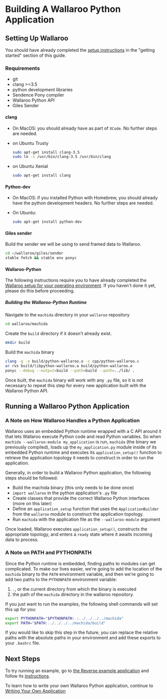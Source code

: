 # Building A Wallaroo Python Application

## Setting Up Wallaroo

You should have already completed the [setup instructions](/book/getting-started/setup.md) in the "getting started" section of this guide.

### Requirements

* git
* clang >=3.5
* python development libraries
* Sendence Pony compiler
* Wallaroo Python API
* Giles Sender

#### clang

* On MacOS: you should already have as part of `XCode`. No further steps are needed.

* on Ubuntu Trusty
  ```bash
  sudo apt-get install clang-3.5
  sudo ln -s /usr/bin/clang-3.5 /usr/bin/clang
  ```

* on Ubuntu Xenial
  ```bash
  sudo apt-get install clang
  ```

#### Python-dev

* On MacOS: if you installed Python with Homebrew, you should already have the python development headers. No further steps are needed.

* On Ubuntu:
  ```bash
  sudo apt-get install python-dev
  ```

#### Giles sender

Build the sender we will be using to send framed data to Wallaroo.

```bash
cd ~/wallaroo/giles/sender
stable fetch && stable env ponyc
```

#### Wallaroo-Python

The following instructions require you to have already completed the [Wallaroo setup for your operating environment](/book/getting-started/setup.md). If you haven't done it yet, please do this before proceeding.


##### Building the Wallaroo-Python Runtime

Navigate to the `machida` directory in your `wallaroo` repository

```bash
cd wallaroo/machida
```

Create the `build` directory if it doesn't already exist.

```bash
mkdir build
```

Build the `machida` binary

```bash
clang -g -o build/python-wallaroo.o -c cpp/python-wallaroo.c
ar rvs build/libpython-wallaroo.a build/python-wallaroo.o
ponyc --debug --output=build --path=build --path=../lib/ .
```

Once built, the `machida` binary will work with any `.py` file, so it is not necessary to repeat this step for every new application built with the Wallaroo Python API.

## Running a Wallaroo Python Application

### A Note on How Wallaroo Handles a Python Application

Wallaroo uses an embedded Python runtime wrapped with a C API around it that lets Wallaroo execute Python code and read Python variables. So when `machida --wallaroo-module my_application` is run, `machida` (the binary we previously compiled), loads up the `my_application.py` module inside of its embedded Python runtime and executes its `application_setup()` function to retrieve the application topology it needs to construct in order to run the application.

Generally, in order to build a Wallaroo Python application, the following steps should be followed:

* Build the machida binary (this only needs to be done once)
* `import wallaroo` in the python application's `.py` file
* Create classes that provide the correct Wallaroo Python interfaces (more on this later)
* Define an `application_setup` function that uses the `ApplicationBuilder` from the `wallaroo` module to construct the application topology.
* Run `machida` with the application file as the `--wallaroo-module` argument

Once loaded, Wallaroo executes `application_setup()`, constructs the appropriate topology, and enters a `ready` state where it awaits incoming data to process.

### A Note on PATH and PYTHONPATH

Since the Python runtime is embedded, finding paths to modules can get complicated. To make our lives easier, we're going to add the location of the `machida` binary to the `PATH` environment variable, and then we're going to add two paths to the `PYTHONPATH` environment variable:
1. `.`, or the current directory from which the binary is executed
2. the path of the `machida` directory in the wallaroo repository.

If you just want to run the examples, the following shell commands will set this up for you:

```bash
export PYTHONPATH="$PYTHONPATH:.:../../../../machida"
export PATH="$PATH:../../../../machida/build"
```

If you would like to skip this step in the future, you can replace the relative paths with the absolute paths in your environment and add these exports to your `.bashrc` file.

## Next Steps

To try running an example, go to [the Reverse example application](/book/examples/python/reverse/) and follow its [instructions](/book/examples/python/reverse/README.md).

To learn how to write your own Wallaroo Python application, continue to [Writing Your Own Application](writing-your-own-application.md)
